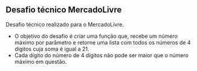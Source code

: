 ## Desafio técnico MercadoLivre

Desafio técnico realizado para o MercadoLivre.

- O objetivo do desafio é criar uma função que, recebe um número máximo por parâmetro e retorne uma lista com todos os números de 4 dígitos cuja soma é igual a 21.
- Cada dígito do número de 4 dígitos não pode ser maior que o número máximo em questão. 
